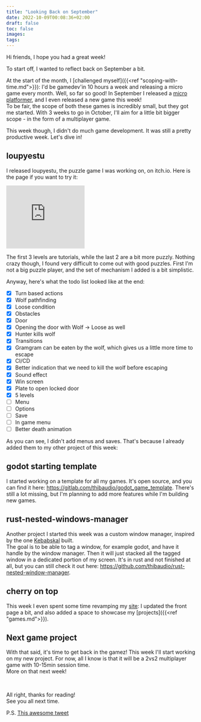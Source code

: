 ```yaml
---
title: "Looking Back on September"
date: 2022-10-09T00:08:36+02:00
draft: false
toc: false
images:
tags:
---
```


Hi friends,
I hope you had a great week!

To start off, I wanted to reflect back on September a bit.

At the start of the month, I [challenged myself]({{<ref "scoping-with-time.md">}}): I'd be gamedev'in 10 hours a week and releasing a micro game every month.
Well, so far so good! In September I released a [micro platformer](https://thibaudio.itch.io/pixel-platformer), and I even released a new game this week!  
To be fair, the scope of both these games is incredibly small, but they got me started. With 3 weeks to go in October, I'll aim for a little bit bigger scope - in the form of a multiplayer game.  

This week though, I didn't do much game development. It was still a pretty productive week. Let's dive in!

## loupyestu
I released loupyestu, the puzzle game I was working on, on itch.io. Here is the page if you want to try it:  
<iframe src="https://itch.io/embed/1726014?linkback=true&amp;dark=true" width="208" height="167" frameborder="0"><a href="https://thibaudio.itch.io/loupyestu">Loupyestu by Thibaud</a></iframe>

The first 3 levels are tutorials, while the last 2 are a bit more puzzly. Nothing crazy though, I found very difficult to come out with good puzzles. First I'm not a big puzzle player, and the set of mechanism I added is a bit simplistic.

Anyway, here's what the todo list looked like at the end:
- [X] Turn based actions
- [X] Wolf pathfinding
- [X] Loose condition
- [X] Obstacles
- [X] Door
- [X] Opening the door with Wolf -> Loose as well
- [X] Hunter kills wolf
- [X] Transitions
- [X] Gramgram can be eaten by the wolf, which gives us a little more time to escape
- [X] CI/CD
- [X] Better indication that we need to kill the wolf before escaping
- [X] Sound effect
- [X] Win screen
- [X] Plate to open locked door
- [X] 5 levels
- [ ] Menu
- [ ] Options
- [ ] Save
- [ ] In game menu
- [ ] Better death animation

As you can see, I didn't add menus and saves. That's because I already added them to my other project of this week:  
## godot starting template
I started working on a template for all my games. It's open source, and you can find it here: https://gitlab.com/thibaudio/godot_game_template.
There's still a lot missing, but I'm planning to add more features while I'm building new games.   

## rust-nested-windows-manager
Another project I started this week was a custom window manager, inspired by the one [Kebabskal](https://www.twitch.tv/kebabskal) built.  
The goal is to be able to tag a window, for example godot, and have it handle by the window manager. Then it will just stacked all the tagged window in a dedicated portion of my screen. 
It's in rust and not finished at all, but you can still check it out here: https://github.com/thibaudio/rust-nested-window-manager.

## cherry on top
This week I even spent some time revamping my [site](https://blog.thibaud.io): I updated the front page a bit, and also added a space to showcase my [projects]({{<ref "games.md">}}).

## Next game project
With that said, it's time to get back in the gamez! This week I'll start working on my new project. For now, all I know is that it will be a 2vs2 multiplayer game with 10-15min session time.  
More on that next week!

&nbsp;  
  
All right, thanks for reading!  
See you all next time.

P.S. [This awesome tweet](https://twitter.com/_IAmSaKo_/status/1578934019353214976?s=20&t=B9OYOoF9RLSBhLCwxxruLg)